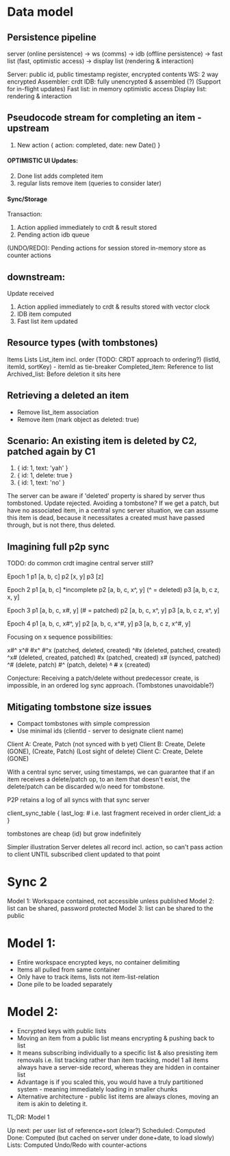 # Data model

## Persistence pipeline
server (online persistence) -> ws (comms) -> idb (offline persistence) -> fast list (fast, optimistic access) -> display list (rendering & interaction)

Server: public id, public timestamp register, encrypted contents
WS: 2 way encrypted
Assembler: crdt
IDB: fully unencrypted & assembled (?) (Support for in-flight updates)
Fast list: in memory optimistic access
Display list: rendering & interaction

## Pseudocode stream for completing an item - upstream
1. New action { action: completed, date: new Date() }
#### OPTIMISTIC UI Updates:
2. Done list adds completed item
3. regular lists remove item (queries to consider later)
#### Sync/Storage
Transaction:
1. Action applied immediately to crdt & result stored
2. Pending action idb queue

(UNDO/REDO):
Pending actions for session stored in-memory store as counter actions

## downstream:
Update received
1. Action applied immediately to crdt & results stored with vector clock
2. IDB item computed
3. Fast list item updated


## Resource types (with tombstones)
Items
Lists
List_item incl. order (TODO: CRDT approach to ordering?) (listId, itemId, sortKey) - itemId as tie-breaker
Completed_item: Reference to list
Archived_list: Before deletion it sits here

## Retrieving a deleted an item
- Remove list_item association
- Remove item (mark object as deleted: true)

## Scenario: An existing item is deleted by C2, patched again by C1
1. { id: 1, text: 'yah' }
2. { id: 1, delete: true }
3. { id: 1, text: 'no' }

The server can be aware if 'deleted' property is shared by server thus tombstoned. Update rejected. Avoiding a tombstone? If we get a patch, but have no associated item, in a central sync server situation, we can assume this item is dead, because it necessitates a created must have passed through, but is not there, thus deleted.

## Imagining full p2p sync
TODO: do common crdt imagine central server still?

Epoch 1
p1 [a, b, c]
p2 [x, y]
p3 [z]

Epoch 2
p1 [a, b, c] *incomplete
p2 [a, b, c, x^, y] (^ = deleted)
p3 [a, b, c z, x, y]

Epoch 3
p1 [a, b, c, x#, y] (# = patched)
p2 [a, b, c, x^, y]
p3 [a, b, c z, x^, y]

Epoch 4
p1 [a, b, c, x#^, y]
p2 [a, b, c, x^#, y]
p3 [a, b, c z, x^#, y]

Focusing on x
sequence possibilities:

x#^
x^#
#x^
#^x (patched, deleted, created)
^#x (deleted, patched, created)
^x# (deleted, created, patched)
#x (patched, created)
x# (synced, patched)
^# (delete, patch)
#^ (patch, delete)
~~^~~
~~#~~
x (created)

Conjecture: Receiving a patch/delete without predecessor create, is impossible, in an ordered log sync approach. (Tombstones unavoidable?)

## Mitigating tombstone size issues
- Compact tombstones with simple compression
- Use minimal ids (clientId - server to designate client name)

Client A: Create, Patch (not synced with b yet)
Client B: Create, Delete (GONE), (Create, Patch) (Lost sight of delete)
Client C: Create, Delete (GONE)

With a central sync server, using timestamps, we can guarantee that if an item receives a delete/patch op, to an item that doesn't exist, the delete/patch can be discarded w/o need for tombstone.

P2P retains a log of all syncs with that sync server

client_sync_table
{
    last_log: # i.e. last fragment received in order
    client_id: a
}

tombstones are cheap (id) but grow indefinitely

Simpler illustration
Server deletes all record incl. action, so can't pass action to client UNTIL subscribed client updated to that point


# Sync 2
Model 1: Workspace contained, not accessible unless published
Model 2: list can be shared, password protected
Model 3: list can be shared to the public

# Model 1:
- Entire workspace encrypted keys, no container delimiting
- Items all pulled from same container
- Only have to track items, lists not item-list-relation
- Done pile to be loaded separately

# Model 2:
- Encrypted keys with public lists
- Moving an item from a public list means encrypting & pushing back to list
- It means subscribing individually to a specific list & also presisting item removals i.e. list tracking rather than item tracking, model 1 all items always have a server-side record, whereas they are hidden in container list
- Advantage is if you scaled this, you would have a truly partitioned system - meaning immediately loading in smaller chunks
- Alternative architecture - public list items are always clones, moving an item is akin to deleting it.

TL;DR: Model 1

Up next: per user list of reference+sort (clear?)
Scheduled: Computed
Done: Computed (but cached on server under done+date, to load slowly)
Lists: Computed
Undo/Redo with counter-actions

